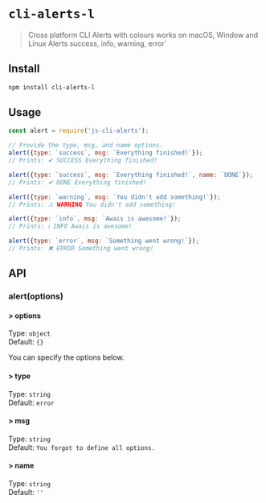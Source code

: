 # `cli-alerts-l`

> Cross platform CLI Alerts with colours works on macOS, Window and Linux Alerts success, info, warning, error`

## Install

```sh
npm install cli-alerts-l
```

## Usage

```js
const alert = require('js-cli-alerts');

// Provide the type, msg, and name options.
alert({type: `success`, msg: `Everything finished!`});
// Prints: ✔ SUCCESS Everything finished!

alert({type: `success`, msg: `Everything finished!`, name: `DONE`});
// Prints: ✔ DONE Everything finished!

alert({type: `warning`, msg: `You didn't add something!`});
// Prints: ⚠ WARNING You didn't add something!

alert({type: `info`, msg: `Awais is awesome!`});
// Prints: ℹ INFO Awais is awesome!

alert({type: `error`, msg: `Something went wrong!`});
// Prints: ✖ ERROR Something went wrong!

```

## API

### alert(options)

#### > options

Type: `object` <br>
Default: `{}`

You can specify the options below.

#### > type

Type: `string` <br>
Default: `error`

#### > msg

Type: `string` <br>
Default: `You forgot to define all options.`

#### > name

Type: `string` <br>
Default: `''`

